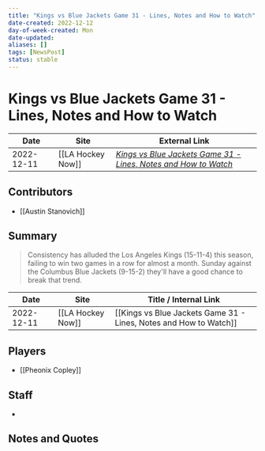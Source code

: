 ```yaml
---
title: "Kings vs Blue Jackets Game 31 - Lines, Notes and How to Watch"
date-created: 2022-12-12
day-of-week-created: Mon
date-updated: 
aliases: []
tags: [NewsPost]
status: stable
---
```


# Kings vs Blue Jackets Game 31 - Lines, Notes and How to Watch

| Date       | Site              | External Link                                                                                                                                                                          |
| ---------- | ----------------- | -------------------------------------------------------------------------------------------------------------------------------------------------------------------------------------- |
| 2022-12-11 | [[LA Hockey Now]] | [*Kings vs Blue Jackets Game 31 - Lines, Notes and How to Watch*](https://www.lahockeynow.com/2022/12/11/los-angeles-kings-vs-columbus-blue-jackets-game-31-lines-notes--how-to-watch) |

## Contributors
- [[Austin Stanovich]]

## Summary
> Consistency has alluded the Los Angeles Kings (15-11-4) this season, failing to win two games in a row for almost a month. Sunday against the Columbus Blue Jackets (9-15-2) they'll have a good chance to break that trend. 

| Date       | Site              | Title / Internal Link                                             |
| ---------- | ----------------- | ----------------------------------------------------------------- |
| 2022-12-11 | [[LA Hockey Now]] | [[Kings vs Blue Jackets Game 31 - Lines, Notes and How to Watch]] |

## Players
- [[Pheonix Copley]]

## Staff
- 

## Notes and Quotes


